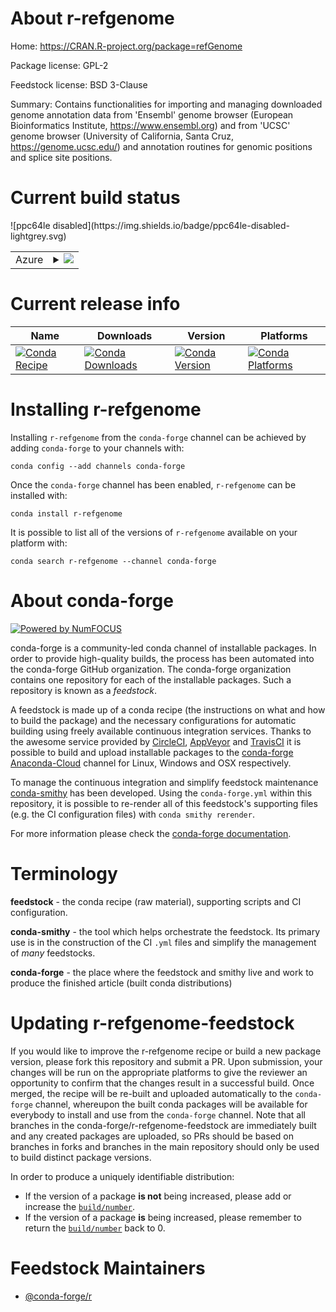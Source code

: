 About r-refgenome
=================

Home: https://CRAN.R-project.org/package=refGenome

Package license: GPL-2

Feedstock license: BSD 3-Clause

Summary: Contains functionalities for importing and managing downloaded genome annotation data from 'Ensembl' genome browser (European Bioinformatics Institute, <https://www.ensembl.org>) and from 'UCSC' genome browser (University of California, Santa Cruz, <https://genome.ucsc.edu/>) and annotation routines for genomic positions and splice site positions.



Current build status
====================


<table>
    
  <tr>
    <td>Azure</td>
    <td>
      <details>
        <summary>
          <a href="https://dev.azure.com/conda-forge/feedstock-builds/_build/latest?definitionId=2266&branchName=master">
            <img src="https://dev.azure.com/conda-forge/feedstock-builds/_apis/build/status/r-refgenome-feedstock?branchName=master">
          </a>
        </summary>
        <table>
          <thead><tr><th>Variant</th><th>Status</th></tr></thead>
          <tbody><tr>
              <td>linux_r_base3.5.1target_platformlinux-64</td>
              <td>
                <a href="https://dev.azure.com/conda-forge/feedstock-builds/_build/latest?definitionId=2266&branchName=master">
                  <img src="https://dev.azure.com/conda-forge/feedstock-builds/_apis/build/status/r-refgenome-feedstock?branchName=master&jobName=linux&configuration=linux_r_base3.5.1target_platformlinux-64" alt="variant">
                </a>
              </td>
            </tr><tr>
              <td>linux_r_base3.6target_platformlinux-64</td>
              <td>
                <a href="https://dev.azure.com/conda-forge/feedstock-builds/_build/latest?definitionId=2266&branchName=master">
                  <img src="https://dev.azure.com/conda-forge/feedstock-builds/_apis/build/status/r-refgenome-feedstock?branchName=master&jobName=linux&configuration=linux_r_base3.6target_platformlinux-64" alt="variant">
                </a>
              </td>
            </tr><tr>
              <td>osx_r_base3.5.1target_platformosx-64</td>
              <td>
                <a href="https://dev.azure.com/conda-forge/feedstock-builds/_build/latest?definitionId=2266&branchName=master">
                  <img src="https://dev.azure.com/conda-forge/feedstock-builds/_apis/build/status/r-refgenome-feedstock?branchName=master&jobName=osx&configuration=osx_r_base3.5.1target_platformosx-64" alt="variant">
                </a>
              </td>
            </tr><tr>
              <td>osx_r_base3.6target_platformosx-64</td>
              <td>
                <a href="https://dev.azure.com/conda-forge/feedstock-builds/_build/latest?definitionId=2266&branchName=master">
                  <img src="https://dev.azure.com/conda-forge/feedstock-builds/_apis/build/status/r-refgenome-feedstock?branchName=master&jobName=osx&configuration=osx_r_base3.6target_platformosx-64" alt="variant">
                </a>
              </td>
            </tr><tr>
              <td>win_r_base3.5.1target_platformwin-64</td>
              <td>
                <a href="https://dev.azure.com/conda-forge/feedstock-builds/_build/latest?definitionId=2266&branchName=master">
                  <img src="https://dev.azure.com/conda-forge/feedstock-builds/_apis/build/status/r-refgenome-feedstock?branchName=master&jobName=win&configuration=win_r_base3.5.1target_platformwin-64" alt="variant">
                </a>
              </td>
            </tr><tr>
              <td>win_r_base3.6target_platformwin-64</td>
              <td>
                <a href="https://dev.azure.com/conda-forge/feedstock-builds/_build/latest?definitionId=2266&branchName=master">
                  <img src="https://dev.azure.com/conda-forge/feedstock-builds/_apis/build/status/r-refgenome-feedstock?branchName=master&jobName=win&configuration=win_r_base3.6target_platformwin-64" alt="variant">
                </a>
              </td>
            </tr>
          </tbody>
        </table>
      </details>
    </td>
  </tr>
![ppc64le disabled](https://img.shields.io/badge/ppc64le-disabled-lightgrey.svg)
</table>

Current release info
====================

| Name | Downloads | Version | Platforms |
| --- | --- | --- | --- |
| [![Conda Recipe](https://img.shields.io/badge/recipe-r--refgenome-green.svg)](https://anaconda.org/conda-forge/r-refgenome) | [![Conda Downloads](https://img.shields.io/conda/dn/conda-forge/r-refgenome.svg)](https://anaconda.org/conda-forge/r-refgenome) | [![Conda Version](https://img.shields.io/conda/vn/conda-forge/r-refgenome.svg)](https://anaconda.org/conda-forge/r-refgenome) | [![Conda Platforms](https://img.shields.io/conda/pn/conda-forge/r-refgenome.svg)](https://anaconda.org/conda-forge/r-refgenome) |

Installing r-refgenome
======================

Installing `r-refgenome` from the `conda-forge` channel can be achieved by adding `conda-forge` to your channels with:

```
conda config --add channels conda-forge
```

Once the `conda-forge` channel has been enabled, `r-refgenome` can be installed with:

```
conda install r-refgenome
```

It is possible to list all of the versions of `r-refgenome` available on your platform with:

```
conda search r-refgenome --channel conda-forge
```


About conda-forge
=================

[![Powered by NumFOCUS](https://img.shields.io/badge/powered%20by-NumFOCUS-orange.svg?style=flat&colorA=E1523D&colorB=007D8A)](http://numfocus.org)

conda-forge is a community-led conda channel of installable packages.
In order to provide high-quality builds, the process has been automated into the
conda-forge GitHub organization. The conda-forge organization contains one repository
for each of the installable packages. Such a repository is known as a *feedstock*.

A feedstock is made up of a conda recipe (the instructions on what and how to build
the package) and the necessary configurations for automatic building using freely
available continuous integration services. Thanks to the awesome service provided by
[CircleCI](https://circleci.com/), [AppVeyor](https://www.appveyor.com/)
and [TravisCI](https://travis-ci.org/) it is possible to build and upload installable
packages to the [conda-forge](https://anaconda.org/conda-forge)
[Anaconda-Cloud](https://anaconda.org/) channel for Linux, Windows and OSX respectively.

To manage the continuous integration and simplify feedstock maintenance
[conda-smithy](https://github.com/conda-forge/conda-smithy) has been developed.
Using the ``conda-forge.yml`` within this repository, it is possible to re-render all of
this feedstock's supporting files (e.g. the CI configuration files) with ``conda smithy rerender``.

For more information please check the [conda-forge documentation](https://conda-forge.org/docs/).

Terminology
===========

**feedstock** - the conda recipe (raw material), supporting scripts and CI configuration.

**conda-smithy** - the tool which helps orchestrate the feedstock.
                   Its primary use is in the construction of the CI ``.yml`` files
                   and simplify the management of *many* feedstocks.

**conda-forge** - the place where the feedstock and smithy live and work to
                  produce the finished article (built conda distributions)


Updating r-refgenome-feedstock
==============================

If you would like to improve the r-refgenome recipe or build a new
package version, please fork this repository and submit a PR. Upon submission,
your changes will be run on the appropriate platforms to give the reviewer an
opportunity to confirm that the changes result in a successful build. Once
merged, the recipe will be re-built and uploaded automatically to the
`conda-forge` channel, whereupon the built conda packages will be available for
everybody to install and use from the `conda-forge` channel.
Note that all branches in the conda-forge/r-refgenome-feedstock are
immediately built and any created packages are uploaded, so PRs should be based
on branches in forks and branches in the main repository should only be used to
build distinct package versions.

In order to produce a uniquely identifiable distribution:
 * If the version of a package **is not** being increased, please add or increase
   the [``build/number``](https://conda.io/docs/user-guide/tasks/build-packages/define-metadata.html#build-number-and-string).
 * If the version of a package **is** being increased, please remember to return
   the [``build/number``](https://conda.io/docs/user-guide/tasks/build-packages/define-metadata.html#build-number-and-string)
   back to 0.

Feedstock Maintainers
=====================

* [@conda-forge/r](https://github.com/conda-forge/r/)

